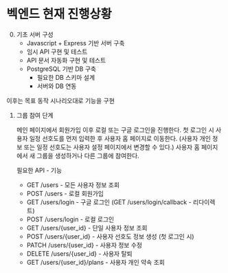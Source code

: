 # 벡엔드 현재 진행상황

0. 기초 서버 구성
    - Javascript + Express 기반 서버 구축
    - 임시 API 구현 및 테스트
    - API 문서 자동화 구현 및 테스트
    - PostgreSQL 기반 DB 구축
        - 필요한 DB 스키마 설계
        - 서버와 DB 연동

이후는 목표 동작 시나리오대로 기능을 구현


1. 그룹 참여 단계
    
    메인 페이지에서 회원가입 이후 로컬 또는 구글 로그인을 진행한다.
    첫 로그인 시 사용자 일정 선호도를 먼저 입력한 후 사용자 홈 페이지로 이동한다.
    (사용자 개인 정보 또는 일정 선호도는 사용자 설정 페이지에서 변경할 수 있다.)
    사용자 홈 페이지에서 새 그룹을 생성하거나 다른 그룹에 참여한다.
    
    필요한 API - 기능
    - GET /users - 모든 사용자 정보 조회
    - POST /users - 로컬 회원가입
    - GET /users/login - 구글 로그인 (GET /users/login/callback - 리다이렉트)
    - POST /users/login - 로컬 로그인
    - GET /users/{user_id} - 단일 사용자 정보 조회
    - POST /users/{user_id} - 사용자 선호도 정보 생성 (첫 로그인 시)
    - PATCH /users/{user_id} - 사용자 정보 수정
    - DELETE /users/{user_id} - 사용자 탈퇴
    - GET /users/{user_id}/plans - 사용자 개인 약속 조회
